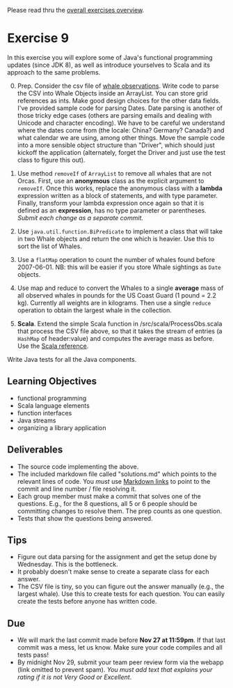 Please read thru the [overall exercises overview](https://github.com/SENG330/course/blob/master/exercises/Exercises.md).

# Exercise 9
In this exercise you will explore some of Java's functional programming updates (since JDK 8), as well as introduce yourselves to Scala and its approach to the same problems.

0. Prep. Consider the csv file of [whale observations](src/main/resources/observations.csv). Write code to parse the CSV into Whale Objects inside an ArrayList. You can store grid references as ints. Make good design choices for the other data fields. I've provided sample code for parsing Dates. Date parsing is another of those tricky edge cases (others are parsing emails and dealing with Unicode and character encoding). We have to be careful we understand where the dates come from (the locale: China? Germany? Canada?) and what calendar we are using, among other things. Move the sample code into a more sensible object structure than "Driver", which should just kickoff the application (alternately, forget the Driver and just use the test class to figure this out).

1.  Use method `removeIf` of `ArrayList` to remove all whales that are not Orcas. First, use an **anonymous** class as the explicit argument to `removeIf`. Once this works, replace the anonymous class with a **lambda** expression written as a block of statements, and with type parameter. Finally, transform your lambda expression once again so that it is defined as an **expression**, has no type parameter or parentheses. *Submit each change as a separate commit.*
  
2. Use `java.util.function.BiPredicate` to implement a class that will take in two Whale objects and return the one which is heavier. Use this to sort the list of Whales.
 
3. Use a `flatMap` operation to count the number of whales found before 2007-06-01. NB: this will be easier if you store Whale sightings as `Date` objects.
     
4. Use map and reduce to convert the Whales to a single **average** mass of all observed whales in pounds for the US Coast Guard (1 pound = 2.2 kg). Currently all weights are in kilograms. Then use a single `reduce` operation to obtain the largest whale in the collection.
   
5. **Scala**. Extend the simple Scala function in /src/scala/ProcessObs.scala that process the CSV file above, so that it takes the stream of entries (a `HashMap` of header:value) and computes the average mass as before. Use the [Scala reference](https://www.scala-lang.org/api/2.12.8/scala/collection/immutable/Stream.html).

Write Java tests for all the Java components. 

## Learning Objectives
 - functional programming
 - Scala language elements
 - function interfaces
 - Java streams
 - organizing a library application

## Deliverables
* The source code implementing the above.
* The included markdown file called "solutions.md" which points to the relevant lines of code. You *must* use [Markdown links](https://daringfireball.net/projects/markdown/syntax#link) to point to the commit and line number / file resolving it. 
* Each group member must make a commit that solves one of the questions. E.g., for the 8 questions, all 5 or 6 people should be committing changes to resolve them. The prep counts as one question.
* Tests that show the questions being answered.

## Tips
* Figure out data parsing for the assignment and get the setup done by Wednesday. This is the bottleneck.
* It probably doesn't make sense to create a separate class for each answer. 
* The CSV file is tiny, so you can figure out the answer manually (e.g., the largest whale). Use this to create tests for each question. You can easily create the tests before anyone has written code.
 
## Due
- We will mark the last commit made before **Nov 27 at 11:59pm**. If that last commit was a mess, let us know. Make sure your code compiles and all tests pass!
- By midnight Nov 29, submit your team peer review form via the webapp (link omitted to prevent spam). *You must add text that explains your rating if it is not Very Good or Excellent*.
